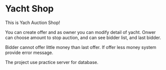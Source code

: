 # Yacht Shop

This is Yach Auction Shop!

You can create offer and as owner you can modify detail of yacht. 
Onwer can choose amount to stop auction, and can see bidder list, and last bidder.

Bidder cannot offer little money than last offer. If offer less money system provide error message. 




The project use practice server for database. 
